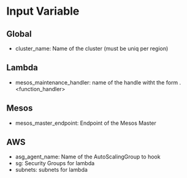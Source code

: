 # Input Variable

## Global
* cluster_name: Name of the cluster (must be uniq per region)

## Lambda 
* mesos_maintenance_handler: name of the handle witht the form 
<module>.<function_handler>

## Mesos
* mesos_master_endpoint: Endpoint of the Mesos Master

## AWS
* asg_agent_name: Name of the AutoScalingGroup to hook
* sg: Security Groups for lambda
* subnets: subnets for lambda

